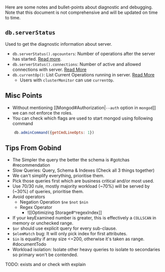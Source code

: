 Here are some notes and bullet-points about diagnostic and debugging. Note that this document is not comprehensive and will be updated on time to time.

## `db.serverStatus`

Used to get the diagnostic information about server.

- `db.serverStatus().opcounters`: Number of operations after the server has started. [Read more](https://www.mongodb.com/docs/v5.0/reference/command/serverStatus/#std-label-server-status-output).
- `db.serverStatus().connections`: Number of active and allowed connections with server. [Read More](https://www.mongodb.com/docs/v5.0/reference/command/serverStatus/#connections)
- `db.currentOp()`: List Current Operations running in server. [Read More](https://www.mongodb.com/docs/v4.4/reference/operator/aggregation/currentOp/)
    - Users with `clusterMonitor` can use `currentOp`.

## Misc Points

- Without mentioning [[Mongod#Authorization|`--auth` option in `mongod`]] we can not enforce the roles.
- You can check which flags are used to start mongod using following command
```js
	db.adminCommand({getCmdLineOpts: 1})
```


## Tips From Gobind
- The Simpler the query the better the schema is #gotchas #recommendation 
- Slow Queries: Query, Schema & Indexes (Check all 3 things together)
- We can't simplify everything, prioritise them.
- Pick those queries first which are business critical and/or most used.
- Use 70/30 rule, mostly majority workload (~70%) will be served by (~30%) of queries, prioritise them.
- Avoid operators
	- Negation Operation `$ne` `$not` `$nin`
	- Regex Operator
		- ![[Optimizing Storage#^regexIndex]]
- If your keyExamined number is greater, this is effectively a `COLLSCAN` in memory or unchecked range.
- `$or` should use explicit query for every sub-clause.
- `$elemMatch` bug: It will only pick index for first attributes.
- `$in` is equality if array size <=200, otherwise it's taken as range. #documentTodo 
- Workload isolation: Isolate other heavy queries to isolate to secondaries so primary won't be contended.


TODO: exists and or check with explain